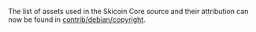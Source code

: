 The list of assets used in the Skicoin Core source and their attribution can now be found in [contrib/debian/copyright](../contrib/debian/copyright).
